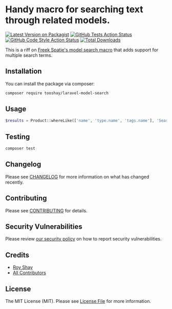 # Handy macro for searching text through related models.

[![Latest Version on Packagist](https://img.shields.io/packagist/v/tooshay/laravel-model-search.svg?style=flat-square)](https://packagist.org/packages/tooshay/laravel-model-search)
[![GitHub Tests Action Status](https://img.shields.io/github/workflow/status/tooshay/laravel-model-search/run-tests?label=tests)](https://github.com/tooshay/laravel-model-search/actions?query=workflow%3ATests+branch%3Amaster)
[![GitHub Code Style Action Status](https://img.shields.io/github/workflow/status/tooshay/laravel-model-search/Check%20&%20fix%20styling?label=code%20style)](https://github.com/tooshay/laravel-model-search/actions?query=workflow%3A"Check+%26+fix+styling"+branch%3Amaster)
[![Total Downloads](https://img.shields.io/packagist/dt/tooshay/laravel-model-search.svg?style=flat-square)](https://packagist.org/packages/tooshay/laravel-model-search)


This is a riff on [Freek Spatie's model search macro](https://freek.dev/1182-searching-models-using-a-where-like-query-in-laravel) that adds support for multiple search terms.

## Installation

You can install the package via composer:

```bash
composer require tooshay/laravel-model-search
```

## Usage

```php
$results = Product::whereLike(['name', 'type.name', 'tags.name'], 'SearchTerm')->get();
```

## Testing

```bash
composer test
```

## Changelog

Please see [CHANGELOG](CHANGELOG.md) for more information on what has changed recently.

## Contributing

Please see [CONTRIBUTING](.github/CONTRIBUTING.md) for details.

## Security Vulnerabilities

Please review [our security policy](../../security/policy) on how to report security vulnerabilities.

## Credits

- [Roy Shay](https://github.com/tooshay)
- [All Contributors](../../contributors)

## License

The MIT License (MIT). Please see [License File](LICENSE.md) for more information.
